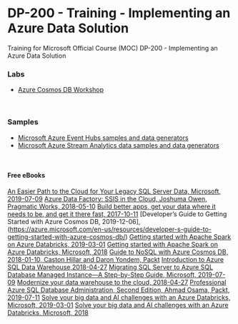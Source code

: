# DP-200 - Training - Implementing an Azure Data Solution
Training for Microsoft Official Course (MOC) DP-200 - Implementing an Azure Data Solution


### Labs
* [Azure Cosmos DB Workshop](https://cosmosdb.github.io/labs/)


<br>


### Samples
 * [Microsoft Azure Event Hubs samples and data generators](https://github.com/Azure/azure-event-hubs/tree/master/samples)
 * [Microsoft Azure Stream Analytics data samples and data generators](https://github.com/Azure/azure-stream-analytics)


<br>


#### Free eBooks

[An Easier Path to the Cloud for Your Legacy SQL Server Data, Microsoft, 2019-07-09](https://azure.microsoft.com/en-us/resources/easier-path-to-cloud-for-legacy-sql-server/)
[Azure Data Factory: SSIS in the Cloud, Joshuma Owen, Pragmatic Works, 2018-05-10](https://azure.microsoft.com/en-us/resources/azure-data-factory-ssis-in-the-cloud/)
[Build better apps, get your data where it needs to be, and get it there fast, 2017-10-11](https://azure.microsoft.com/en-us/resources/cosmosdb-modern-apps-big-data-global-scale/)
[Developer’s Guide to Getting Started with Azure Cosmos DB, 2019-12-06],(https://azure.microsoft.com/en-us/resources/developer-s-guide-to-getting-started-with-azure-cosmos-db/)
[Getting started with Apache Spark on Azure Databricks, 2019-03-01](https://azure.microsoft.com/en-us/resources/getting-started-with-apache-spark-on-azure-databricks/)
[Getting started with Apache Spark on Azure Databricks, Microsoft, 2018](https://info.microsoft.com/ww-landing-getting-started-with-apache-spark-on-azure-databricks-ebook.html)
[Guide to NoSQL with Azure Cosmos DB, 2018-01-10, Caston Hillar and Daron Yondem, Packt](https://azure.microsoft.com/en-us/resources/guide-to-nosql-with-azure-cosmos-db/)
[Introduction to Azure SQL Data Warehouse,2018-04-27](https://azure.microsoft.com/en-us/resources/introduction-to-azure-sql-data-warehouse/)
[Migrating SQL Server to Azure SQL Database Managed Instance—A Step-by-Step Guide, Microsoft, 2019-07-09](https://azure.microsoft.com/en-us/resources/migrating-sql-server-to-azure-sql-managed-instance-step-by-step/)
[Modernize your data warehouse to the cloud, 2018-04-27](https://azure.microsoft.com/en-us/resources/modernize-your-data-warehouse-to-the-cloud/)
[Professional Azure SQL Database Administration, Second Edition, Ahmad Osama, Packt, 2019-07-11](https://azure.microsoft.com/en-us/resources/professional-azure-sql-database-administration/)
[Solve your big data and AI challenges with an Azure Databricks, Microsoft, 2019-03-01](https://azure.microsoft.com/en-us/resources/solve-your-big-data-and-ai-challenges-with-an-azure-databricks/)
[Solve your big data and AI challenges with an Azure Databricks, Microsoft, 2018](https://info.microsoft.com/ww-landing-databricks-use-case-ebook.html)
